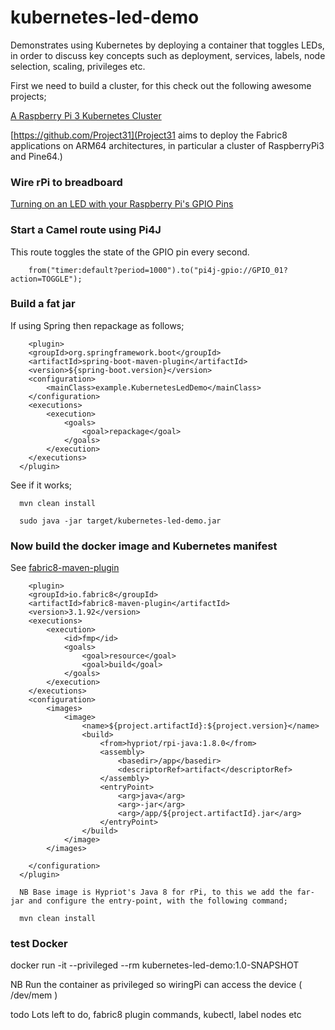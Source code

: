 # kubernetes-led-demo

Demonstrates using Kubernetes by deploying a container that toggles LEDs, in order to discuss key concepts such as deployment, services, labels, node selection, scaling, privileges etc.

First we need to build a cluster, for this check out the following awesome projects;

[A Raspberry Pi 3 Kubernetes Cluster](https://ro14nd.de/kubernetes-on-raspberry-pi3)

[https://github.com/Project31](Project31 aims to deploy the Fabric8 applications on ARM64 architectures, in particular a cluster of RaspberryPi3 and Pine64.)

### Wire rPi to breadboard

[Turning on an LED with your Raspberry Pi's GPIO Pins](https://thepihut.com/blogs/raspberry-pi-tutorials/27968772-turning-on-an-led-with-your-raspberry-pis-gpio-pins)

### Start a Camel route using Pi4J

  This route toggles the state of the GPIO pin every second.

        from("timer:default?period=1000").to("pi4j-gpio://GPIO_01?action=TOGGLE");

### Build a fat jar

  If using Spring then repackage as follows;


        <plugin>
        <groupId>org.springframework.boot</groupId>
        <artifactId>spring-boot-maven-plugin</artifactId>
        <version>${spring-boot.version}</version>
        <configuration>
            <mainClass>example.KubernetesLedDemo</mainClass>
        </configuration>
        <executions>
            <execution>
                <goals>
                    <goal>repackage</goal>
                </goals>
            </execution>
        </executions>
      </plugin>

 See if it works;

      mvn clean install

      sudo java -jar target/kubernetes-led-demo.jar



### Now build the docker image and Kubernetes manifest

 See [fabric8-maven-plugin](https://github.com/fabric8io/fabric8-maven-plugin)



        <plugin>
        <groupId>io.fabric8</groupId>
        <artifactId>fabric8-maven-plugin</artifactId>
        <version>3.1.92</version>
        <executions>
            <execution>
                <id>fmp</id>
                <goals>
                    <goal>resource</goal>
                    <goal>build</goal>
                </goals>
            </execution>
        </executions>
        <configuration>
            <images>
                <image>
                    <name>${project.artifactId}:${project.version}</name>
                    <build>
                        <from>hypriot/rpi-java:1.8.0</from>
                        <assembly>
                            <basedir>/app</basedir>
                            <descriptorRef>artifact</descriptorRef>
                        </assembly>
                        <entryPoint>
                            <arg>java</arg>
                            <arg>-jar</arg>
                            <arg>/app/${project.artifactId}.jar</arg>
                        </entryPoint>
                    </build>
                </image>
            </images>

        </configuration>
      </plugin>

      NB Base image is Hypriot's Java 8 for rPi, to this we add the far-jar and configure the entry-point, with the following command;

      mvn clean install


### test Docker
  docker run -it --privileged --rm kubernetes-led-demo:1.0-SNAPSHOT

  NB Run the container as privileged so wiringPi can access the device ( /dev/mem )

todo Lots left to do, fabric8 plugin commands, kubectl, label nodes etc

